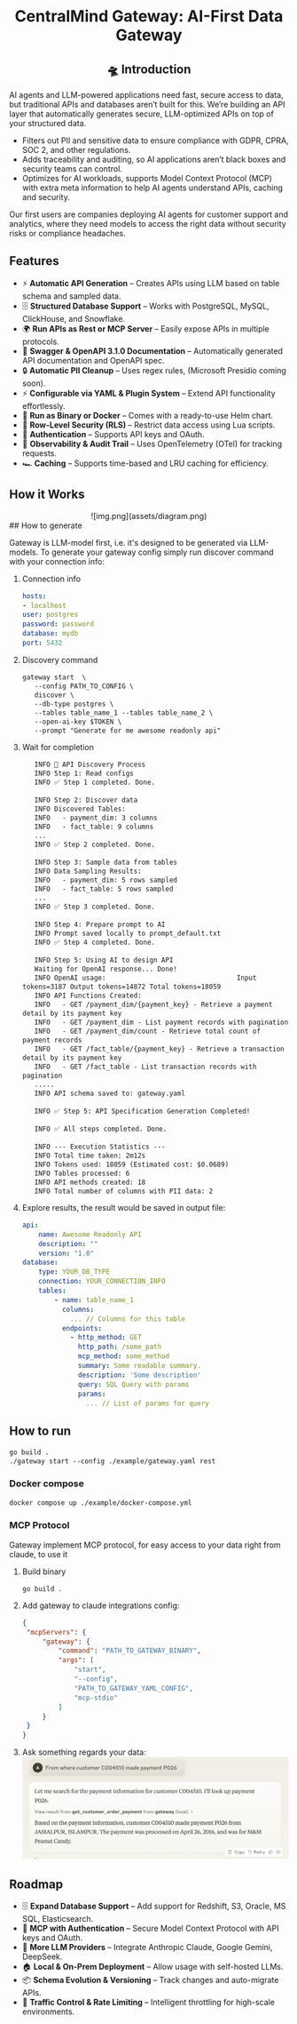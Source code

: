 <h1 align="center">CentralMind Gateway: AI-First Data Gateway</h1>

<div align="center">

## 🛸 Introduction

</div>

AI agents and LLM-powered applications need fast, secure access to data, but traditional APIs and databases aren’t built for this. We’re building an API layer that automatically generates secure, LLM-optimized APIs on top of your structured data.

- Filters out PII and sensitive data to ensure compliance with GDPR, CPRA, SOC 2, and other regulations.
- Adds traceability and auditing, so AI applications aren’t black boxes and security teams can control.
- Optimizes for AI workloads, supports Model Context Protocol (MCP) with extra meta information to help AI agents understand APIs, caching and security.

Our first users are companies deploying AI agents for customer support and analytics, where they need models to access the right data without security risks or compliance headaches.




## Features
- ⚡ **Automatic API Generation** – Creates APIs using LLM based on table schema and sampled data.
- 🗄️ **Structured Database Support** – Works with PostgreSQL, MySQL, ClickHouse, and Snowflake.
- 🌍 **Run APIs as Rest or MCP Server** – Easily expose APIs in multiple protocols.
- 📜 **Swagger & OpenAPI 3.1.0 Documentation** – Automatically generated API documentation and OpenAPI spec.
- 🔒 **Automatic PII Cleanup** – Uses regex rules, (Microsoft Presidio coming soon).
- ⚡ **Configurable via YAML & Plugin System** – Extend API functionality effortlessly.
- 🐳 **Run as Binary or Docker** – Comes with a ready-to-use Helm chart.
- 🔑 **Row-Level Security (RLS)** – Restrict data access using Lua scripts.
- 🔐 **Authentication** – Supports API keys and OAuth.
- 👀 **Observability & Audit Trail** – Uses OpenTelemetry (OTel) for tracking requests.
- 🏎️ **Caching** – Supports time-based and LRU caching for efficiency.

## How it Works

<div align="center">
![img.png](assets/diagram.png)
</div>
## How to generate

Gateway is LLM-model first, i.e. it's designed to be generated via LLM-models.
To generate your gateway config simply run discover command with your connection info:

1. Connection info
   ```yaml
   hosts:
   - localhost
   user: postgres
   password: password
   database: mydb
   port: 5432
   ```
2. Discovery command
   ```shell
   gateway start  \
      --config PATH_TO_CONFIG \
      discover \
      --db-type postgres \
      --tables table_name_1 --tables table_name_2 \ 
      --open-ai-key $TOKEN \
      --prompt "Generate for me awesome readonly api"
   ```
3. Wait for completion
   ```shell
      INFO 🚀 API Discovery Process
      INFO Step 1: Read configs
      INFO ✅ Step 1 completed. Done.

      INFO Step 2: Discover data
      INFO Discovered Tables:
      INFO   - payment_dim: 3 columns
      INFO   - fact_table: 9 columns
      ...
      INFO ✅ Step 2 completed. Done.

      INFO Step 3: Sample data from tables
      INFO Data Sampling Results:
      INFO   - payment_dim: 5 rows sampled
      INFO   - fact_table: 5 rows sampled
      ...
      INFO ✅ Step 3 completed. Done.

      INFO Step 4: Prepare prompt to AI
      INFO Prompt saved locally to prompt_default.txt
      INFO ✅ Step 4 completed. Done.

      INFO Step 5: Using AI to design API
      Waiting for OpenAI response... Done!     
      INFO OpenAI usage:                                 Input tokens=3187 Output tokens=14872 Total tokens=18059
      INFO API Functions Created:
      INFO   - GET /payment_dim/{payment_key} - Retrieve a payment detail by its payment key
      INFO   - GET /payment_dim - List payment records with pagination
      INFO   - GET /payment_dim/count - Retrieve total count of payment records
      INFO   - GET /fact_table/{payment_key} - Retrieve a transaction detail by its payment key
      INFO   - GET /fact_table - List transaction records with pagination
      .....
      INFO API schema saved to: gateway.yaml

      INFO ✅ Step 5: API Specification Generation Completed!

      INFO ✅ All steps completed. Done.

      INFO --- Execution Statistics ---
      INFO Total time taken: 2m12s
      INFO Tokens used: 18059 (Estimated cost: $0.0689)
      INFO Tables processed: 6
      INFO API methods created: 18
      INFO Total number of columns with PII data: 2
   ```
4. Explore results, the result would be saved in output file:
   ```yaml
   api:
       name: Awesome Readonly API
       description: ""
       version: "1.0"
   database:
       type: YOUR_DB_TYPE
       connection: YOUR_CONNECTION_INFO
       tables:
           - name: table_name_1
             columns:
               ... // Columns for this table
             endpoints:
               - http_method: GET
                 http_path: /some_path
                 mcp_method: some_method
                 summary: Some readable summary.
                 description: 'Some description'
                 query: SQL Query with params
                 params:
                   ... // List of params for query
   ```


## How to run

```shell
go build .
./gateway start --config ./example/gateway.yaml rest
```

### Docker compose

```shell
docker compose up ./example/docker-compose.yml
```

### MCP Protocol

Gateway implement MCP protocol, for easy access to your data right from claude, to use it

1. Build binary
    ```shell
    go build .
    ```
2. Add gateway to claude integrations config:
   ```json
   {
    "mcpServers": {
        "gateway": {
            "command": "PATH_TO_GATEWAY_BINARY",
            "args": [
                "start", 
                "--config",
                "PATH_TO_GATEWAY_YAML_CONFIG", 
                "mcp-stdio"
            ]
        }
    }
   }
   ```
3. Ask something regards your data:
   ![claude_integration.png](./assets/claude_integration.png)

## Roadmap
- 🗄️ **Expand Database Support** – Add support for Redshift, S3, Oracle, MS SQL, Elasticsearch.
- 🔐 **MCP with Authentication** – Secure Model Context Protocol with API keys and OAuth.
- 🤖 **More LLM Providers** – Integrate Anthropic Claude, Google Gemini, DeepSeek.
- 🏠 **Local & On-Prem Deployment** – Allow usage with self-hosted LLMs.
- 📦 **Schema Evolution & Versioning** – Track changes and auto-migrate APIs.
- 🚦 **Traffic Control & Rate Limiting** – Intelligent throttling for high-scale environments.
